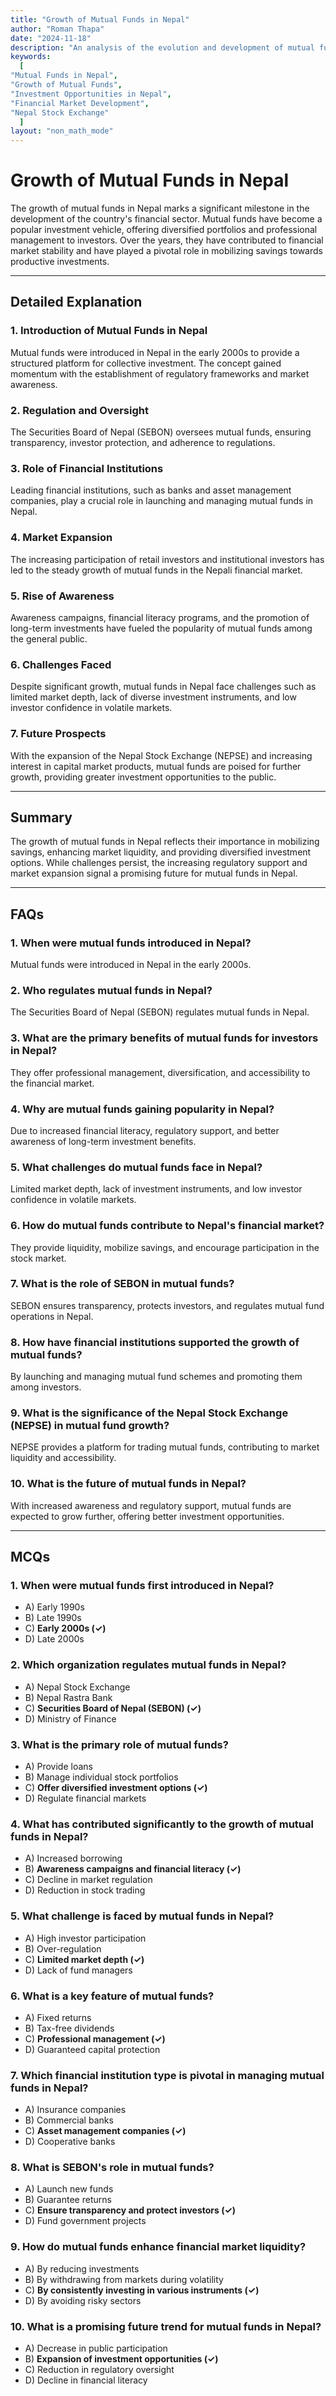 ```yaml
---
title: "Growth of Mutual Funds in Nepal"
author: "Roman Thapa"
date: "2024-11-18"
description: "An analysis of the evolution and development of mutual funds in Nepal, highlighting their significance in the country's financial sector."
keywords:
  [
"Mutual Funds in Nepal",
"Growth of Mutual Funds",
"Investment Opportunities in Nepal",
"Financial Market Development",
"Nepal Stock Exchange"
  ]
layout: "non_math_mode"
---
```


# Growth of Mutual Funds in Nepal

The growth of mutual funds in Nepal marks a significant milestone in the development of the country's financial sector. Mutual funds have become a popular investment vehicle, offering diversified portfolios and professional management to investors. Over the years, they have contributed to financial market stability and have played a pivotal role in mobilizing savings towards productive investments.

---

## Detailed Explanation

### 1. **Introduction of Mutual Funds in Nepal**

Mutual funds were introduced in Nepal in the early 2000s to provide a structured platform for collective investment. The concept gained momentum with the establishment of regulatory frameworks and market awareness.

### 2. **Regulation and Oversight**

The Securities Board of Nepal (SEBON) oversees mutual funds, ensuring transparency, investor protection, and adherence to regulations.

### 3. **Role of Financial Institutions**

Leading financial institutions, such as banks and asset management companies, play a crucial role in launching and managing mutual funds in Nepal.

### 4. **Market Expansion**

The increasing participation of retail investors and institutional investors has led to the steady growth of mutual funds in the Nepali financial market.

### 5. **Rise of Awareness**

Awareness campaigns, financial literacy programs, and the promotion of long-term investments have fueled the popularity of mutual funds among the general public.

### 6. **Challenges Faced**

Despite significant growth, mutual funds in Nepal face challenges such as limited market depth, lack of diverse investment instruments, and low investor confidence in volatile markets.

### 7. **Future Prospects**

With the expansion of the Nepal Stock Exchange (NEPSE) and increasing interest in capital market products, mutual funds are poised for further growth, providing greater investment opportunities to the public.

---

## Summary

The growth of mutual funds in Nepal reflects their importance in mobilizing savings, enhancing market liquidity, and providing diversified investment options. While challenges persist, the increasing regulatory support and market expansion signal a promising future for mutual funds in Nepal.

---

## FAQs

### 1. When were mutual funds introduced in Nepal?

Mutual funds were introduced in Nepal in the early 2000s.

### 2. Who regulates mutual funds in Nepal?

The Securities Board of Nepal (SEBON) regulates mutual funds in Nepal.

### 3. What are the primary benefits of mutual funds for investors in Nepal?

They offer professional management, diversification, and accessibility to the financial market.

### 4. Why are mutual funds gaining popularity in Nepal?

Due to increased financial literacy, regulatory support, and better awareness of long-term investment benefits.

### 5. What challenges do mutual funds face in Nepal?

Limited market depth, lack of investment instruments, and low investor confidence in volatile markets.

### 6. How do mutual funds contribute to Nepal's financial market?

They provide liquidity, mobilize savings, and encourage participation in the stock market.

### 7. What is the role of SEBON in mutual funds?

SEBON ensures transparency, protects investors, and regulates mutual fund operations in Nepal.

### 8. How have financial institutions supported the growth of mutual funds?

By launching and managing mutual fund schemes and promoting them among investors.

### 9. What is the significance of the Nepal Stock Exchange (NEPSE) in mutual fund growth?

NEPSE provides a platform for trading mutual funds, contributing to market liquidity and accessibility.

### 10. What is the future of mutual funds in Nepal?

With increased awareness and regulatory support, mutual funds are expected to grow further, offering better investment opportunities.

---

## MCQs

### 1. When were mutual funds first introduced in Nepal?

- A) Early 1990s
- B) Late 1990s
- C) **Early 2000s (✓)**
- D) Late 2000s

### 2. Which organization regulates mutual funds in Nepal?

- A) Nepal Stock Exchange
- B) Nepal Rastra Bank
- C) **Securities Board of Nepal (SEBON) (✓)**
- D) Ministry of Finance

### 3. What is the primary role of mutual funds?

- A) Provide loans
- B) Manage individual stock portfolios
- C) **Offer diversified investment options (✓)**
- D) Regulate financial markets

### 4. What has contributed significantly to the growth of mutual funds in Nepal?

- A) Increased borrowing
- B) **Awareness campaigns and financial literacy (✓)**
- C) Decline in market regulation
- D) Reduction in stock trading

### 5. What challenge is faced by mutual funds in Nepal?

- A) High investor participation
- B) Over-regulation
- C) **Limited market depth (✓)**
- D) Lack of fund managers

### 6. What is a key feature of mutual funds?

- A) Fixed returns
- B) Tax-free dividends
- C) **Professional management (✓)**
- D) Guaranteed capital protection

### 7. Which financial institution type is pivotal in managing mutual funds in Nepal?

- A) Insurance companies
- B) Commercial banks
- C) **Asset management companies (✓)**
- D) Cooperative banks

### 8. What is SEBON's role in mutual funds?

- A) Launch new funds
- B) Guarantee returns
- C) **Ensure transparency and protect investors (✓)**
- D) Fund government projects

### 9. How do mutual funds enhance financial market liquidity?

- A) By reducing investments
- B) By withdrawing from markets during volatility
- C) **By consistently investing in various instruments (✓)**
- D) By avoiding risky sectors

### 10. What is a promising future trend for mutual funds in Nepal?

- A) Decrease in public participation
- B) **Expansion of investment opportunities (✓)**
- C) Reduction in regulatory oversight
- D) Decline in financial literacy

